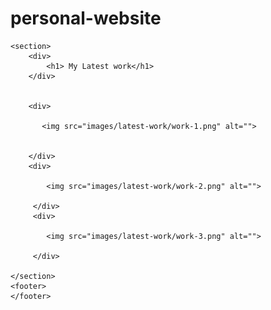 # personal-website
    <section>
        <div>
            <h1> My Latest work</h1>
        </div>
        

        <div>
            
           <img src="images/latest-work/work-1.png" alt="">
        

        </div>
        <div>
            
            <img src="images/latest-work/work-2.png" alt="">
 
         </div>
         <div>
            
            <img src="images/latest-work/work-3.png" alt="">
 
         </div>
       
    </section>
    <footer>
    </footer>